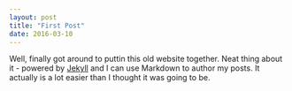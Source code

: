 ```yaml
---
layout: post
title: "First Post"
date: 2016-03-10
---
```


Well, finally got around to puttin this old website together. Neat thing about it - powered by [Jekyll](http://jekyllrb.com) and I can use Markdown to author my posts. It actually is a lot easier than I thought it was going to be.
